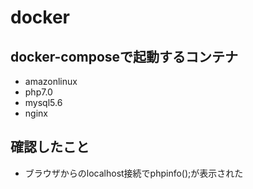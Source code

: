 # docker

## docker-composeで起動するコンテナ
- amazonlinux
- php7.0
- mysql5.6
- nginx

## 確認したこと
- ブラウザからのlocalhost接続でphpinfo();が表示された